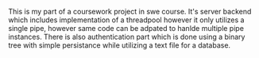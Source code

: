 This is my part of a coursework project in swe course.
It's server backend which includes implementation of a threadpool however it only utilizes a single pipe, 
however same code can be adpated to hanlde multiple pipe instances.
There is also authentication part which is done using a binary tree with simple persistance while utilizing a text file for a database.
